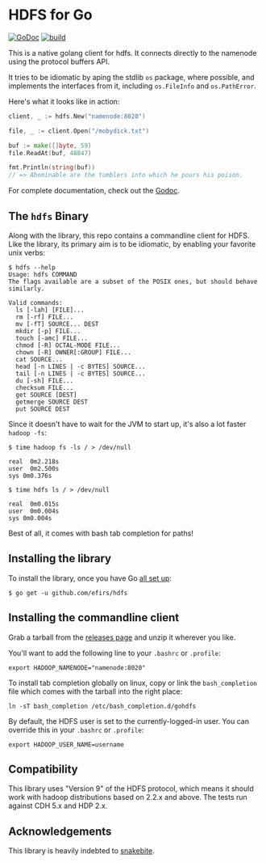 HDFS for Go
===========

[![GoDoc](https://godoc.org/github.com/efirs/hdfs/web?status.svg)](https://godoc.org/github.com/efirs/hdfs) [![build](https://travis-ci.org/efirs/hdfs.svg?branch=master)](https://travis-ci.org/efirs/hdfs)

This is a native golang client for hdfs. It connects directly to the namenode using
the protocol buffers API.

It tries to be idiomatic by aping the stdlib `os` package, where possible, and
implements the interfaces from it, including `os.FileInfo` and `os.PathError`.

Here's what it looks like in action:

```go
client, _ := hdfs.New("namenode:8020")

file, _ := client.Open("/mobydick.txt")

buf := make([]byte, 59)
file.ReadAt(buf, 48847)

fmt.Println(string(buf))
// => Abominable are the tumblers into which he pours his poison.
```

For complete documentation, check out the [Godoc][1].

The `hdfs` Binary
-----------------

Along with the library, this repo contains a commandline client for HDFS. Like
the library, its primary aim is to be idiomatic, by enabling your favorite unix
verbs:


    $ hdfs --help
    Usage: hdfs COMMAND
    The flags available are a subset of the POSIX ones, but should behave similarly.

    Valid commands:
      ls [-lah] [FILE]...
      rm [-rf] FILE...
      mv [-fT] SOURCE... DEST
      mkdir [-p] FILE...
      touch [-amc] FILE...
      chmod [-R] OCTAL-MODE FILE...
      chown [-R] OWNER[:GROUP] FILE...
      cat SOURCE...
      head [-n LINES | -c BYTES] SOURCE...
      tail [-n LINES | -c BYTES] SOURCE...
      du [-sh] FILE...
      checksum FILE...
      get SOURCE [DEST]
      getmerge SOURCE DEST
      put SOURCE DEST

Since it doesn't have to wait for the JVM to start up, it's also a lot faster
`hadoop -fs`:

    $ time hadoop fs -ls / > /dev/null

    real  0m2.218s
    user  0m2.500s
    sys 0m0.376s

    $ time hdfs ls / > /dev/null

    real  0m0.015s
    user  0m0.004s
    sys 0m0.004s

Best of all, it comes with bash tab completion for paths!

Installing the library
----------------------

To install the library, once you have Go [all set up][2]:

    $ go get -u github.com/efirs/hdfs

Installing the commandline client
---------------------------------

Grab a tarball from the [releases page](https://github.com/efirs/hdfs/releases)
and unzip it wherever you like.

You'll want to add the following line to your `.bashrc` or `.profile`:

    export HADOOP_NAMENODE="namenode:8020"

To install tab completion globally on linux, copy or link the `bash_completion`
file which comes with the tarball into the right place:

    ln -sT bash_completion /etc/bash_completion.d/gohdfs

By default, the HDFS user is set to the currently-logged-in user. You can
override this in your `.bashrc` or `.profile`:

    export HADOOP_USER_NAME=username

Compatibility
-------------

This library uses "Version 9" of the HDFS protocol, which means it should work
with hadoop distributions based on 2.2.x and above. The tests run against CDH
5.x and HDP 2.x.

Acknowledgements
----------------

This library is heavily indebted to [snakebite][3].

[1]: https://godoc.org/github.com/efirs/hdfs
[2]: https://golang.org/doc/install
[3]: https://github.com/spotify/snakebite
